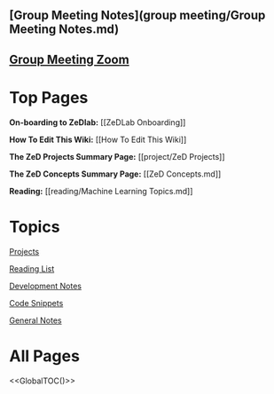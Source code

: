 ## [Group Meeting Notes](group meeting/Group Meeting Notes.md)

## [Group Meeting Zoom](https://uchicagomedicine.zoom.us/j/93466313522?pwd=WG52L3hQREZNbnRCMENET3lrYWNVUT09)

# Top Pages

**On-boarding to ZeDlab:** [[ZeDLab Onboarding]]

**How To Edit This Wiki:** [[How To Edit This Wiki]]

**The ZeD Projects Summary Page:** [[project/ZeD Projects]]

**The ZeD Concepts Summary Page:** [[ZeD Concepts.md]]

**Reading:** [[reading/Machine Learning Topics.md]]







# Topics

[Projects](project/Readme.md)

[Reading List](reading/Readme.md)

[Development Notes](development/Readme.md)

[Code Snippets](methods/Readme.md)

[General Notes](notes/Readme.md)


# All Pages

<<GlobalTOC()>>
